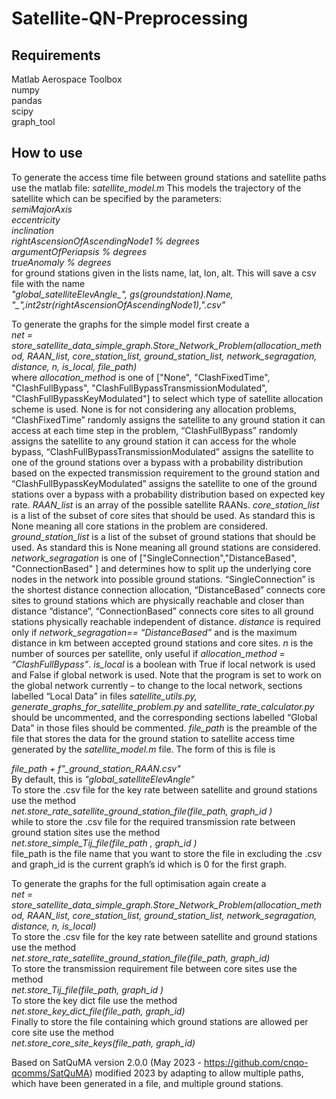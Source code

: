 # Satellite-QN-Preprocessing

## Requirements
Matlab Aerospace Toolbox  
numpy  
pandas  
scipy  
graph_tool  

## How to use
To generate the access time file between ground stations and satellite paths use the matlab file: *satellite_model.m*
This models the trajectory of the satellite which can be specified by the parameters:  
*semiMajorAxis*  
*eccentricity*   
*inclination*  
*rightAscensionOfAscendingNode1 % degrees*  
*argumentOfPeriapsis % degrees*  
*trueAnomaly % degrees*  
for ground stations given in the lists name, lat, lon, alt. This will save a csv file with the name  
*"global_satelliteElevAngle_", gs(groundstation).Name, "_",int2str(rightAscensionOfAscendingNode1),".csv"*  


To generate the graphs for the simple model first create a  
*net = store_satellite_data_simple_graph.Store_Network_Problem(allocation_method, RAAN_list, core_station_list, ground_station_list, network_segragation, distance, n, is_local, file_path)*  
where *allocation_method* is one of ["None", "ClashFixedTime", "ClashFullBypass", "ClashFullBypassTransmissionModulated", "ClashFullBypassKeyModulated"] to select which type of satellite allocation scheme is used. None is for not considering any allocation problems, “ClashFixedTime” randomly assigns the satellite to any ground station it can access at each time step in the problem, “ClashFullBypass” randomly assigns the satellite to any ground station it can access for the whole bypass, “ClashFullBypassTransmissionModulated” assigns the satellite to one of the ground stations over a bypass with a probability distribution based on the expected transmission requirement to the ground station and “ClashFullBypassKeyModulated” assigns the satellite to one of the ground stations over a bypass with a probability distribution based on expected key rate. *RAAN_list* is an array of the possible satellite RAANs. *core_station_list* is a list of the subset of core sites that should be used. As standard this is None meaning all core stations in the problem are considered. *ground_station_list* is a list of the subset of ground stations that should be used. As standard this is None meaning all ground stations are considered. *network_segragation* is one of ["SingleConnection","DistanceBased", "ConnectionBased" ] and determines how to split up the underlying core nodes in the network into possible ground stations. “SingleConnection” is the shortest distance connection allocation, “DistanceBased” connects core sites to ground stations which are physically reachable and closer than distance “distance”, “ConnectionBased” connects core sites to all ground stations physically reachable independent of distance. *distance* is required only if *network_segragation== “DistanceBased”* and is the maximum distance in km between accepted ground stations and core sites. *n* is the number of sources per satellite, only useful if *allocation_method = “ClashFullBypass”*. *is_local* is a boolean with True if local network is used and False if global network is used.  Note that the program is set to work on the global network currently – to change to the local network, sections labelled “Local Data” in files *satellite_utils.py, generate_graphs_for_satellite_problem.py* and *satellite_rate_calculator.py* should be uncommented, and the corresponding sections labelled “Global Data” in those files should be commented. *file_path* is the preamble of the file that stores the data for the ground station to satellite access time generated by the *satellite_model.m* file. The form of this is file is  

*file_path + f"_ground_station_RAAN.csv"*  
By default, this is *"global_satelliteElevAngle"*  
To store the .csv file for the key rate between satellite and ground stations use the method  
*net.store_rate_satellite_ground_station_file(file_path, graph_id )*  
while to store the .csv file for the required transmission rate between ground station sites use the method  
*net.store_simple_Tij_file(file_path , graph_id )*  
file_path is the file name that you want to store the file in excluding the .csv and graph_id is the current graph’s id which is 0 for the first graph.   

To generate the graphs for the full optimisation again create a  
*net = store_satellite_data_simple_graph.Store_Network_Problem(allocation_method, RAAN_list, core_station_list, ground_station_list, network_segragation, distance, n, is_local)*  
To store the .csv file for the key rate between satellite and ground stations use the method  
*net.store_rate_satellite_ground_station_file(file_path, graph_id)*  
To store the transmission requirement file between core sites use the method  
*net.store_Tij_file(file_path, graph_id )*  
To store the key dict file use the method   
*net.store_key_dict_file(file_path, graph_id)*  
Finally to store the file containing which ground stations are allowed per core site use the method  
*net.store_core_site_keys(file_path, graph_id)*  

Based on SatQuMA version 2.0.0 (May 2023 - https://github.com/cnqo-qcomms/SatQuMA) modified 2023 by adapting to allow multiple paths, which have been generated in a file, and multiple ground stations.
